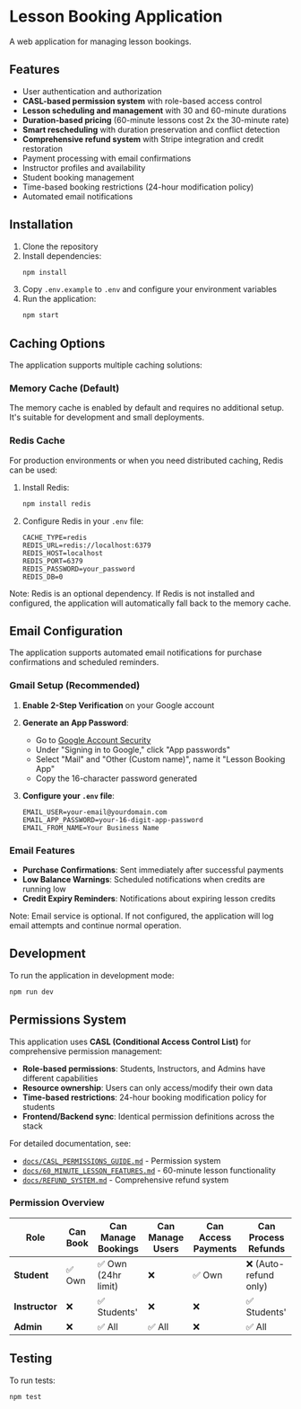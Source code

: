 # Lesson Booking Application

A web application for managing lesson bookings.

## Features

- User authentication and authorization
- **CASL-based permission system** with role-based access control
- **Lesson scheduling and management** with 30 and 60-minute durations
- **Duration-based pricing** (60-minute lessons cost 2x the 30-minute rate)
- **Smart rescheduling** with duration preservation and conflict detection
- **Comprehensive refund system** with Stripe integration and credit restoration
- Payment processing with email confirmations
- Instructor profiles and availability
- Student booking management
- Time-based booking restrictions (24-hour modification policy)
- Automated email notifications

## Installation

1. Clone the repository
2. Install dependencies:
   ```bash
   npm install
   ```
3. Copy `.env.example` to `.env` and configure your environment variables
4. Run the application:
   ```bash
   npm start
   ```

## Caching Options

The application supports multiple caching solutions:

### Memory Cache (Default)
The memory cache is enabled by default and requires no additional setup. It's suitable for development and small deployments.

### Redis Cache
For production environments or when you need distributed caching, Redis can be used:

1. Install Redis:
   ```bash
   npm install redis
   ```
2. Configure Redis in your `.env` file:
   ```
   CACHE_TYPE=redis
   REDIS_URL=redis://localhost:6379
   REDIS_HOST=localhost
   REDIS_PORT=6379
   REDIS_PASSWORD=your_password
   REDIS_DB=0
   ```

Note: Redis is an optional dependency. If Redis is not installed and configured, the application will automatically fall back to the memory cache.

## Email Configuration

The application supports automated email notifications for purchase confirmations and scheduled reminders.

### Gmail Setup (Recommended)

1. **Enable 2-Step Verification** on your Google account
2. **Generate an App Password**:
   - Go to [Google Account Security](https://myaccount.google.com/security)
   - Under "Signing in to Google," click "App passwords"
   - Select "Mail" and "Other (Custom name)", name it "Lesson Booking App"
   - Copy the 16-character password generated

3. **Configure your `.env` file**:
   ```
   EMAIL_USER=your-email@yourdomain.com
   EMAIL_APP_PASSWORD=your-16-digit-app-password
   EMAIL_FROM_NAME=Your Business Name
   ```

### Email Features

- **Purchase Confirmations**: Sent immediately after successful payments
- **Low Balance Warnings**: Scheduled notifications when credits are running low
- **Credit Expiry Reminders**: Notifications about expiring lesson credits

Note: Email service is optional. If not configured, the application will log email attempts and continue normal operation.

## Development

To run the application in development mode:
```bash
npm run dev
```

## Permissions System

This application uses **CASL (Conditional Access Control List)** for comprehensive permission management:

- **Role-based permissions**: Students, Instructors, and Admins have different capabilities
- **Resource ownership**: Users can only access/modify their own data
- **Time-based restrictions**: 24-hour booking modification policy for students
- **Frontend/Backend sync**: Identical permission definitions across the stack

For detailed documentation, see:
- [`docs/CASL_PERMISSIONS_GUIDE.md`](docs/CASL_PERMISSIONS_GUIDE.md) - Permission system
- [`docs/60_MINUTE_LESSON_FEATURES.md`](docs/60_MINUTE_LESSON_FEATURES.md) - 60-minute lesson functionality
- [`docs/REFUND_SYSTEM.md`](docs/REFUND_SYSTEM.md) - Comprehensive refund system

### Permission Overview

| Role | Can Book | Can Manage Bookings | Can Manage Users | Can Access Payments | Can Process Refunds |
|------|----------|-------------------|------------------|-------------------|-------------------|
| **Student** | ✅ Own | ✅ Own (24hr limit) | ❌ | ✅ Own | ❌ (Auto-refund only) |
| **Instructor** | ❌ | ✅ Students' | ❌ | ❌ | ✅ Students' |
| **Admin** | ❌ | ✅ All | ✅ All | ❌ | ✅ All |

## Testing

To run tests:
```bash
npm test
```